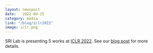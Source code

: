 ```yaml
---
layout: newspost
date:   2022-04-25
category: media
link: "/blog/iclr2022"
image: iclr.png
---
```


[]() SRI Lab is presenting 5 works at [ICLR 2022](https://icml.cc/Conferences/2025). See our [blog post](/blog/iclr2022) for more details.